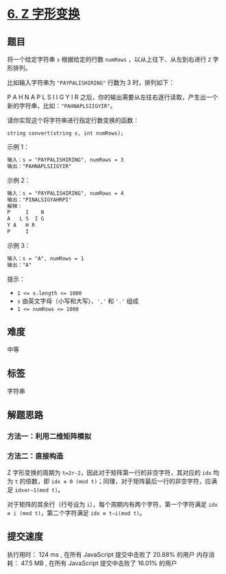 # [6. Z 字形变换](h`t`ps://leetcode-cn.com/problems/zigzag-conversion/)

## 题目

将一个给定字符串 `s` 根据给定的行数 `numRows` ，以从上往下、从左到右进行 `Z` 字形排列。

比如输入字符串为 `"PAYPALISHIRING"` 行数为 3 时，排列如下：

P A H N
A P L S I I G
Y I R
之后，你的输出需要从左往右逐行读取，产生出一个新的字符串，比如：`"PAHNAPLSIIGYIR"`。

请你实现这个将字符串进行指定行数变换的函数：

`string convert(string s, int numRows);`

示例 1：

```txt
输入：s = "PAYPALISHIRING", numRows = 3
输出："PAHNAPLSIIGYIR"
```

示例 2：

```txt
输入：s = "PAYPALISHIRING", numRows = 4
输出："PINALSIGYAHRPI"
解释：
P     I    N
A   L S  I G
Y A   H R
P     I
```

示例 3：

```txt
输入：s = "A", numRows = 1
输出："A"
```

提示：

- `1 <= s.length <= 1000`
- `s` 由英文字母（小写和大写）、`','` 和 `'.'` 组成
- `1 <= numRows <= 1000`

## 难度

中等

## 标签

字符串

## 解题思路

### 方法一：利用二维矩阵模拟

### 方法二：直接构造

Z 字形变换的周期为 `t=2r-2`，因此对于矩阵第一行的非空字符，其对应的 `idx` 均为 `t` 的倍数，即 `idx ≡ 0 (mod t)`；同理，对于矩阵最后一行的非空字符，应满足 `idx≡r−1(mod t)`。

对于矩阵的其余行（行号设为 `i`），每个周期内有两个字符，第一个字符满足 `idx ≡ i (mod t)`，第二个字符满足 `idx ≡ t−i(mod t)`。

## 提交速度

执行用时：
124 ms
, 在所有 JavaScript 提交中击败了
20.88%
的用户
内存消耗：
47.5 MB
, 在所有 JavaScript 提交中击败了
16.01%
的用户
